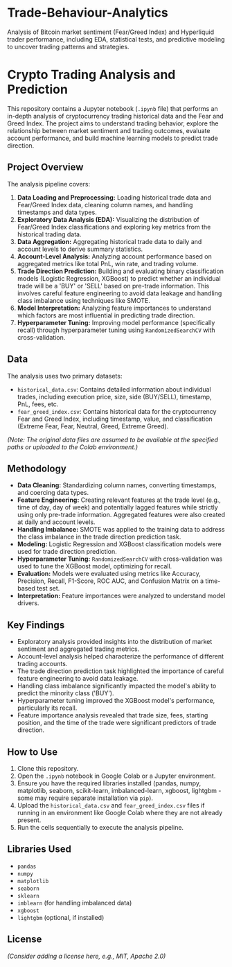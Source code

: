# Trade-Behaviour-Analytics
Analysis of Bitcoin market sentiment (Fear/Greed Index) and Hyperliquid trader performance, including EDA, statistical tests, and predictive modeling to uncover trading patterns and strategies.
# Crypto Trading Analysis and Prediction

This repository contains a Jupyter notebook (`.ipynb` file) that performs an in-depth analysis of cryptocurrency trading historical data and the Fear and Greed Index. The project aims to understand trading behavior, explore the relationship between market sentiment and trading outcomes, evaluate account performance, and build machine learning models to predict trade direction.

## Project Overview

The analysis pipeline covers:

1.  **Data Loading and Preprocessing:** Loading historical trade data and Fear/Greed Index data, cleaning column names, and handling timestamps and data types.
2.  **Exploratory Data Analysis (EDA):** Visualizing the distribution of Fear/Greed Index classifications and exploring key metrics from the historical trading data.
3.  **Data Aggregation:** Aggregating historical trade data to daily and account levels to derive summary statistics.
4.  **Account-Level Analysis:** Analyzing account performance based on aggregated metrics like total PnL, win rate, and trading volume.
5.  **Trade Direction Prediction:** Building and evaluating binary classification models (Logistic Regression, XGBoost) to predict whether an individual trade will be a 'BUY' or 'SELL' based on pre-trade information. This involves careful feature engineering to avoid data leakage and handling class imbalance using techniques like SMOTE.
6.  **Model Interpretation:** Analyzing feature importances to understand which factors are most influential in predicting trade direction.
7.  **Hyperparameter Tuning:** Improving model performance (specifically recall) through hyperparameter tuning using `RandomizedSearchCV` with cross-validation.

## Data

The analysis uses two primary datasets:

*   `historical_data.csv`: Contains detailed information about individual trades, including execution price, size, side (BUY/SELL), timestamp, PnL, fees, etc.
*   `fear_greed_index.csv`: Contains historical data for the cryptocurrency Fear and Greed Index, including timestamp, value, and classification (Extreme Fear, Fear, Neutral, Greed, Extreme Greed).

*(Note: The original data files are assumed to be available at the specified paths or uploaded to the Colab environment.)*

## Methodology

*   **Data Cleaning:** Standardizing column names, converting timestamps, and coercing data types.
*   **Feature Engineering:** Creating relevant features at the trade level (e.g., time of day, day of week) and potentially lagged features while strictly using only pre-trade information. Aggregated features were also created at daily and account levels.
*   **Handling Imbalance:** SMOTE was applied to the training data to address the class imbalance in the trade direction prediction task.
*   **Modeling:** Logistic Regression and XGBoost classification models were used for trade direction prediction.
*   **Hyperparameter Tuning:** `RandomizedSearchCV` with cross-validation was used to tune the XGBoost model, optimizing for recall.
*   **Evaluation:** Models were evaluated using metrics like Accuracy, Precision, Recall, F1-Score, ROC AUC, and Confusion Matrix on a time-based test set.
*   **Interpretation:** Feature importances were analyzed to understand model drivers.

## Key Findings

*   Exploratory analysis provided insights into the distribution of market sentiment and aggregated trading metrics.
*   Account-level analysis helped characterize the performance of different trading accounts.
*   The trade direction prediction task highlighted the importance of careful feature engineering to avoid data leakage.
*   Handling class imbalance significantly impacted the model's ability to predict the minority class ('BUY').
*   Hyperparameter tuning improved the XGBoost model's performance, particularly its recall.
*   Feature importance analysis revealed that trade size, fees, starting position, and the time of the trade were significant predictors of trade direction.

## How to Use

1.  Clone this repository.
2.  Open the `.ipynb` notebook in Google Colab or a Jupyter environment.
3.  Ensure you have the required libraries installed (pandas, numpy, matplotlib, seaborn, scikit-learn, imbalanced-learn, xgboost, lightgbm - some may require separate installation via `pip`).
4.  Upload the `historical_data.csv` and `fear_greed_index.csv` files if running in an environment like Google Colab where they are not already present.
5.  Run the cells sequentially to execute the analysis pipeline.

## Libraries Used

*   `pandas`
*   `numpy`
*   `matplotlib`
*   `seaborn`
*   `sklearn`
*   `imblearn` (for handling imbalanced data)
*   `xgboost`
*   `lightgbm` (optional, if installed)

## License

*(Consider adding a license here, e.g., MIT, Apache 2.0)*
